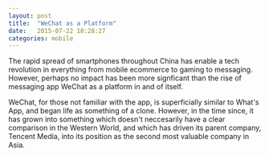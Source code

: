 ```yaml
---
layout: post
title:  "WeChat as a Platform"
date:   2015-07-22 18:28:27
categories: mobile
---
```


The rapid spread of smartphones throughout China has enable a tech revolution in everything from mobile ecommerce to gaming to messaging. However, perhaps no impact has been more signficant than the rise of messaging app WeChat as a platform in and of itself. 

WeChat, for those not familiar with the app, is superficially similar to What\'s App, and began life as something of a clone. However, in the time since, it has grown into something which doesn\'t neccesarily have a clear comparison in the Western World, and which has driven its parent company, Tencent Media, into its position as the second most valuable company in Asia.  